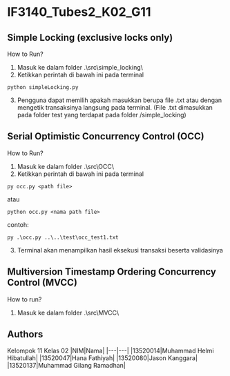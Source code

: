 # IF3140_Tubes2_K02_G11

## Simple Locking (exclusive locks only)

How to Run?

1. Masuk ke dalam folder .\src\simple_locking\
2. Ketikkan perintah di bawah ini pada terminal

```
python simpleLocking.py
```

3. Pengguna dapat memilih apakah masukkan berupa file .txt atau dengan mengetik transaksinya langsung pada terminal. (File .txt dimasukkan pada folder test yang terdapat pada folder /simple_locking)

## Serial Optimistic Concurrency Control (OCC)

How to Run?

1. Masuk ke dalam folder .\src\OCC\
2. Ketikkan perintah di bawah ini pada terminal

```
py occ.py <path file>
```

atau

```
python occ.py <nama path file>
```

contoh:

```
py .\occ.py ..\..\test\occ_test1.txt
```

3. Terminal akan menampilkan hasil eksekusi transaksi beserta validasinya

## Multiversion Timestamp Ordering Concurrency Control (MVCC)

How to run?

1. Masuk ke dalam folder .\src\MVCC\

## Authors

Kelompok 11 Kelas 02
|NIM|Nama|
|---|---|
|13520014|Muhammad Helmi Hibatullah|
|13520047|Hana Fathiyah|
|13520080|Jason Kanggara|
|13520137|Muhammad Gilang Ramadhan|
